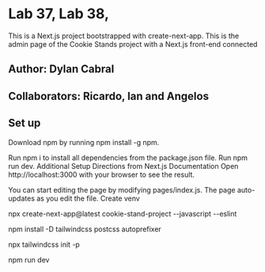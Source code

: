 # Lab 37, Lab 38, 

This is a Next.js project bootstrapped with create-next-app.
This is the admin page of the Cookie Stands project with a Next.js front-end connected

## Author: Dylan Cabral

## Collaborators: Ricardo, Ian and Angelos

## Set up
Download npm by running npm install -g npm.

Run npm i to install all dependencies from the package.json file.
Run npm run dev. 
Additional Setup Directions from Next.js Documentation
Open http://localhost:3000 with your browser to see the result.

You can start editing the page by modifying pages/index.js. The page auto-updates as you edit the file.
Create venv

npx create-next-app@latest cookie-stand-project --javascript --eslint

npm install -D tailwindcss postcss autoprefixer

npx tailwindcss init -p

npm run dev
